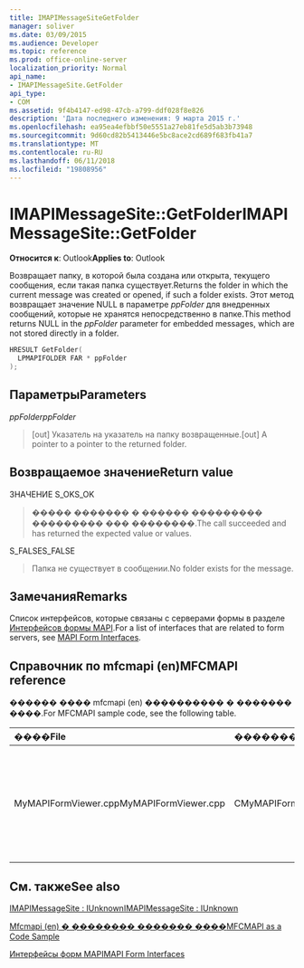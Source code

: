 ```yaml
---
title: IMAPIMessageSiteGetFolder
manager: soliver
ms.date: 03/09/2015
ms.audience: Developer
ms.topic: reference
ms.prod: office-online-server
localization_priority: Normal
api_name:
- IMAPIMessageSite.GetFolder
api_type:
- COM
ms.assetid: 9f4b4147-ed98-47cb-a799-ddf028f8e826
description: 'Дата последнего изменения: 9 марта 2015 г.'
ms.openlocfilehash: ea95ea4efbbf50e5551a27eb81fe5d5ab3b73948
ms.sourcegitcommit: 9d60cd82b5413446e5bc8ace2cd689f683fb41a7
ms.translationtype: MT
ms.contentlocale: ru-RU
ms.lasthandoff: 06/11/2018
ms.locfileid: "19808956"
---
```

# <a name="imapimessagesitegetfolder"></a><span data-ttu-id="bd10c-103">IMAPIMessageSite::GetFolder</span><span class="sxs-lookup"><span data-stu-id="bd10c-103">IMAPIMessageSite::GetFolder</span></span>

  
  
<span data-ttu-id="bd10c-104">**Относится к**: Outlook</span><span class="sxs-lookup"><span data-stu-id="bd10c-104">**Applies to**: Outlook</span></span> 
  
<span data-ttu-id="bd10c-105">Возвращает папку, в которой была создана или открыта, текущего сообщения, если такая папка существует.</span><span class="sxs-lookup"><span data-stu-id="bd10c-105">Returns the folder in which the current message was created or opened, if such a folder exists.</span></span> <span data-ttu-id="bd10c-106">Этот метод возвращает значение NULL в параметре _ppFolder_ для внедренных сообщений, которые не хранятся непосредственно в папке.</span><span class="sxs-lookup"><span data-stu-id="bd10c-106">This method returns NULL in the  _ppFolder_ parameter for embedded messages, which are not stored directly in a folder.</span></span> 
  
```cpp
HRESULT GetFolder(
  LPMAPIFOLDER FAR * ppFolder
);
```

## <a name="parameters"></a><span data-ttu-id="bd10c-107">Параметры</span><span class="sxs-lookup"><span data-stu-id="bd10c-107">Parameters</span></span>

 <span data-ttu-id="bd10c-108">_ppFolder_</span><span class="sxs-lookup"><span data-stu-id="bd10c-108">_ppFolder_</span></span>
  
> <span data-ttu-id="bd10c-109">[out] Указатель на указатель на папку возвращенные.</span><span class="sxs-lookup"><span data-stu-id="bd10c-109">[out] A pointer to a pointer to the returned folder.</span></span>
    
## <a name="return-value"></a><span data-ttu-id="bd10c-110">Возвращаемое значение</span><span class="sxs-lookup"><span data-stu-id="0">Return value</span></span>

<span data-ttu-id="bd10c-111">ЗНАЧЕНИЕ S_OK</span><span class="sxs-lookup"><span data-stu-id="bd10c-111">S_OK</span></span> 
  
> <span data-ttu-id="bd10c-112">����� ������� � ������ ��������� ��������� ��� ��������.</span><span class="sxs-lookup"><span data-stu-id="bd10c-112">The call succeeded and has returned the expected value or values.</span></span>
    
<span data-ttu-id="bd10c-113">S_FALSE</span><span class="sxs-lookup"><span data-stu-id="bd10c-113">S_FALSE</span></span> 
  
> <span data-ttu-id="bd10c-114">Папка не существует в сообщении.</span><span class="sxs-lookup"><span data-stu-id="bd10c-114">No folder exists for the message.</span></span>
    
## <a name="remarks"></a><span data-ttu-id="bd10c-115">Замечания</span><span class="sxs-lookup"><span data-stu-id="bd10c-115">Remarks</span></span>

<span data-ttu-id="bd10c-116">Список интерфейсов, которые связаны с серверами формы в разделе [Интерфейсов формы MAPI](mapi-form-interfaces.md).</span><span class="sxs-lookup"><span data-stu-id="bd10c-116">For a list of interfaces that are related to form servers, see [MAPI Form Interfaces](mapi-form-interfaces.md).</span></span>
  
## <a name="mfcmapi-reference"></a><span data-ttu-id="bd10c-117">Справочник по mfcmapi (en)</span><span class="sxs-lookup"><span data-stu-id="bd10c-117">MFCMAPI reference</span></span>

<span data-ttu-id="bd10c-118">������ ���� mfcmapi (en) ���������� � ������� ����.</span><span class="sxs-lookup"><span data-stu-id="bd10c-118">For MFCMAPI sample code, see the following table.</span></span>
  
|<span data-ttu-id="bd10c-119">**����**</span><span class="sxs-lookup"><span data-stu-id="bd10c-119">**File**</span></span>|<span data-ttu-id="bd10c-120">**�������**</span><span class="sxs-lookup"><span data-stu-id="bd10c-120">**Function**</span></span>|<span data-ttu-id="bd10c-121">**�����������**</span><span class="sxs-lookup"><span data-stu-id="bd10c-121">**Comment**</span></span>|
|:-----|:-----|:-----|
|<span data-ttu-id="bd10c-122">MyMAPIFormViewer.cpp</span><span class="sxs-lookup"><span data-stu-id="bd10c-122">MyMAPIFormViewer.cpp</span></span>  <br/> |<span data-ttu-id="bd10c-123">CMyMAPIFormViewer::GetFolder</span><span class="sxs-lookup"><span data-stu-id="bd10c-123">CMyMAPIFormViewer::GetFolder</span></span>  <br/> |<span data-ttu-id="bd10c-124">Mfcmapi (en) метод **IMAPIMessageSite::GetFolder** возвращает указатель в настоящее время кэширования данных в указанную папку.</span><span class="sxs-lookup"><span data-stu-id="bd10c-124">MFCMAPI uses the **IMAPIMessageSite::GetFolder** method to return the currently cached pointer to the specified folder.</span></span>  <br/> |
   
## <a name="see-also"></a><span data-ttu-id="bd10c-125">См. также</span><span class="sxs-lookup"><span data-stu-id="bd10c-125">See also</span></span>



[<span data-ttu-id="bd10c-126">IMAPIMessageSite : IUnknown</span><span class="sxs-lookup"><span data-stu-id="bd10c-126">IMAPIMessageSite : IUnknown</span></span>](imapimessagesiteiunknown.md)


[<span data-ttu-id="bd10c-127">Mfcmapi (en) � �������� ������� ����</span><span class="sxs-lookup"><span data-stu-id="bd10c-127">MFCMAPI as a Code Sample</span></span>](mfcmapi-as-a-code-sample.md)
  
[<span data-ttu-id="bd10c-128">Интерфейсы форм MAPI</span><span class="sxs-lookup"><span data-stu-id="bd10c-128">MAPI Form Interfaces</span></span>](mapi-form-interfaces.md)

